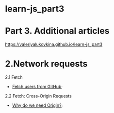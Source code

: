# learn-js_part3

# Part 3. Additional articles

https://valeriyalukovkina.github.io/learn-js_part3

# 2.Network requests

2.1 Fetch
- [Fetch users from GitHub](https://valeriyalukovkina.github.io/learn-js_part3/2.NetworkRequests/Fetch/task1.html);

2.2 Fetch: Cross-Origin Requests
- [Why do we need Origin?](https://valeriyalukovkina.github.io/learn-js_part3/2.NetworkRequests/CrossOriginRequests/task1.html);
